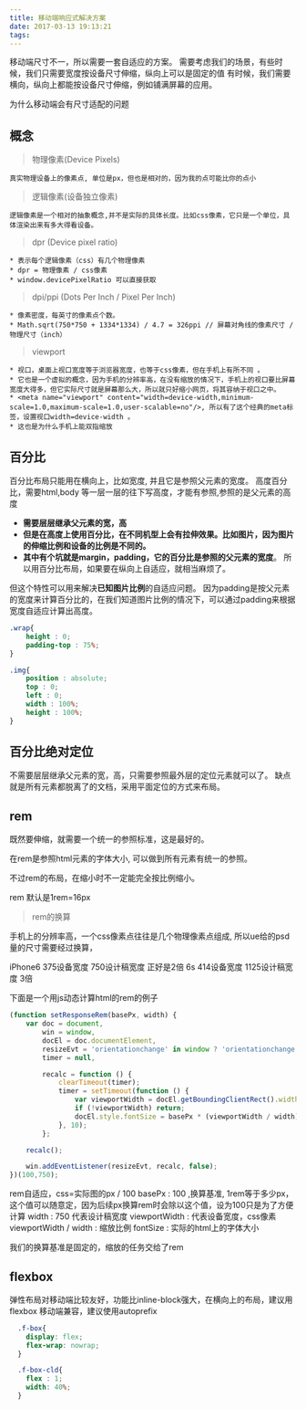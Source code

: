 ```yaml
---
title: 移动端响应式解决方案
date: 2017-03-13 19:13:21
tags:
---
```


移动端尺寸不一，所以需要一套自适应的方案。
需要考虑我们的场景，有些时候，我们只需要宽度按设备尺寸伸缩，纵向上可以是固定的值
有时候，我们需要横向，纵向上都能按设备尺寸伸缩，例如铺满屏幕的应用。

为什么移动端会有尺寸适配的问题

## 概念

> 物理像素(Device Pixels)
    
    真实物理设备上的像素点, 单位是px，但也是相对的，因为我的点可能比你的点小

> 逻辑像素(设备独立像素)
    
    逻辑像素是一个相对的抽象概念,并不是实际的具体长度。比如css像素，它只是一个单位，具体渲染出来有多大得看设备。

> dpr (Device pixel ratio)

    * 表示每个逻辑像素（css）有几个物理像素
    * dpr = 物理像素 / css像素
    * window.devicePixelRatio 可以直接获取

> dpi/ppi (Dots Per Inch / Pixel Per Inch)

    * 像素密度，每英寸的像素点个数。
    * Math.sqrt(750*750 + 1334*1334) / 4.7 = 326ppi // 屏幕对角线的像素尺寸 / 物理尺寸（inch）

> viewport

    * 视口，桌面上视口宽度等于浏览器宽度，也等于css像素，但在手机上有所不同 。 
    * 它也是一个虚拟的概念，因为手机的分辨率高，在没有缩放的情况下，手机上的视口要比屏幕宽度大得多，但它实际尺寸就是屏幕那么大，所以就只好缩小网页，将其容纳于视口之中。
    * <meta name="viewport" content="width=device-width,minimum-scale=1.0,maximum-scale=1.0,user-scalable=no"/>, 所以有了这个经典的meta标签，设置视口width=device-width 。
    * 这也是为什么手机上能双指缩放




## 百分比

百分比布局只能用在横向上，比如宽度, 并且它是参照父元素的宽度。
高度百分比，需要html,body 等一层一层的往下写高度，才能有参照,参照的是父元素的高度

* **需要层层继承父元素的宽，高**
* **但是在高度上使用百分比，在不同机型上会有拉伸效果。比如图片，因为图片的伸缩比例和设备的比例是不同的。**
* **其中有个坑就是margin，padding，它的百分比是参照的父元素的宽度**。 所以用百分比布局，如果要在纵向上自适应，就相当麻烦了。

但这个特性可以用来解决**已知图片比例**的自适应问题。
因为padding是按父元素的宽度来计算百分比的，在我们知道图片比例的情况下，可以通过padding来根据宽度自适应计算出高度。

```css
.wrap{
    height : 0;
    padding-top : 75%;
}

.img{
    position : absolute;
    top : 0;
    left : 0;
    width : 100%;
    height : 100%;
}
```


## 百分比绝对定位

不需要层层继承父元素的宽，高，只需要参照最外层的定位元素就可以了。
缺点就是所有元素都脱离了的文档，采用平面定位的方式来布局。


## rem

既然要伸缩，就需要一个统一的参照标准，这是最好的。

在rem是参照html元素的字体大小, 可以做到所有元素有统一的参照。

不过rem的布局，在缩小时不一定能完全按比例缩小。

rem 默认是1rem=16px 

> rem的换算

手机上的分辨率高，一个css像素点往往是几个物理像素点组成, 所以ue给的psd量的尺寸需要经过换算，

iPhone6  375设备宽度   750设计稿宽度 正好是2倍
6s 414设备宽度 1125设计稿宽度 3倍


下面是一个用js动态计算html的rem的例子

```javascript
(function setResponseRem(basePx, width) {
    var doc = document,
        win = window,
        docEl = doc.documentElement,
        resizeEvt = 'orientationchange' in window ? 'orientationchange' : 'resize',
        timer = null,

        recalc = function () {
            clearTimeout(timer);
            timer = setTimeout(function () {
                var viewportWidth = docEl.getBoundingClientRect().width || docEl.clientWidth;
                if (!viewportWidth) return;
                docEl.style.fontSize = basePx * (viewportWidth / width) + 'px';
            }, 10);
        };

    recalc();

    win.addEventListener(resizeEvt, recalc, false);
})(100,750);

```

 rem自适应，css=实际图的px / 100
 basePx : 100 ,换算基准, 1rem等于多少px，这个值可以随意定，因为后续px换算rem时会除以这个值，设为100只是为了方便计算
 width : 750 代表设计稿宽度
 viewportWidth : 代表设备宽度，css像素
 viewportWidth / width : 缩放比例
 fontSize : 实际的html上的字体大小

 我们的换算基准是固定的，缩放的任务交给了rem


## flexbox 

弹性布局对移动端比较友好，功能比inline-block强大，在横向上的布局，建议用flexbox
移动端兼容，建议使用autoprefix

```css
  .f-box{
    display: flex;
    flex-wrap: nowrap;
  }

  .f-box-cld{
    flex : 1;
    width: 40%;
  }
```

